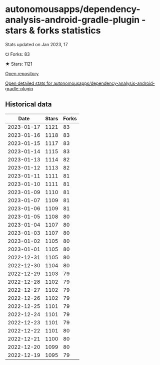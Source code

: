 # autonomousapps/dependency-analysis-android-gradle-plugin - stars & forks statistics

Stats updated on Jan 2023, 17

☋ Forks: 83

★ Stars: 1121

[Open repository](https://github.com/autonomousapps/dependency-analysis-android-gradle-plugin)

[Open detailed stats for autonomousapps/dependency-analysis-android-gradle-plugin](https://reviewgithub.com/rep/autonomousapps/dependency-analysis-android-gradle-plugin)

## Historical data
| Date | Stars | Forks |
|------|-------|-------|
| 2023-01-17 | 1121 | 83 | 
| 2023-01-16 | 1118 | 83 | 
| 2023-01-15 | 1117 | 83 | 
| 2023-01-14 | 1115 | 83 | 
| 2023-01-13 | 1114 | 82 | 
| 2023-01-12 | 1113 | 82 | 
| 2023-01-11 | 1111 | 81 | 
| 2023-01-10 | 1111 | 81 | 
| 2023-01-09 | 1110 | 81 | 
| 2023-01-07 | 1109 | 81 | 
| 2023-01-06 | 1109 | 81 | 
| 2023-01-05 | 1108 | 80 | 
| 2023-01-04 | 1107 | 80 | 
| 2023-01-03 | 1107 | 80 | 
| 2023-01-02 | 1105 | 80 | 
| 2023-01-01 | 1105 | 80 | 
| 2022-12-31 | 1105 | 80 | 
| 2022-12-30 | 1104 | 80 | 
| 2022-12-29 | 1103 | 79 | 
| 2022-12-28 | 1102 | 79 | 
| 2022-12-27 | 1102 | 79 | 
| 2022-12-26 | 1102 | 79 | 
| 2022-12-25 | 1101 | 79 | 
| 2022-12-24 | 1101 | 79 | 
| 2022-12-23 | 1101 | 79 | 
| 2022-12-22 | 1101 | 80 | 
| 2022-12-21 | 1100 | 80 | 
| 2022-12-20 | 1099 | 80 | 
| 2022-12-19 | 1095 | 79 | 

